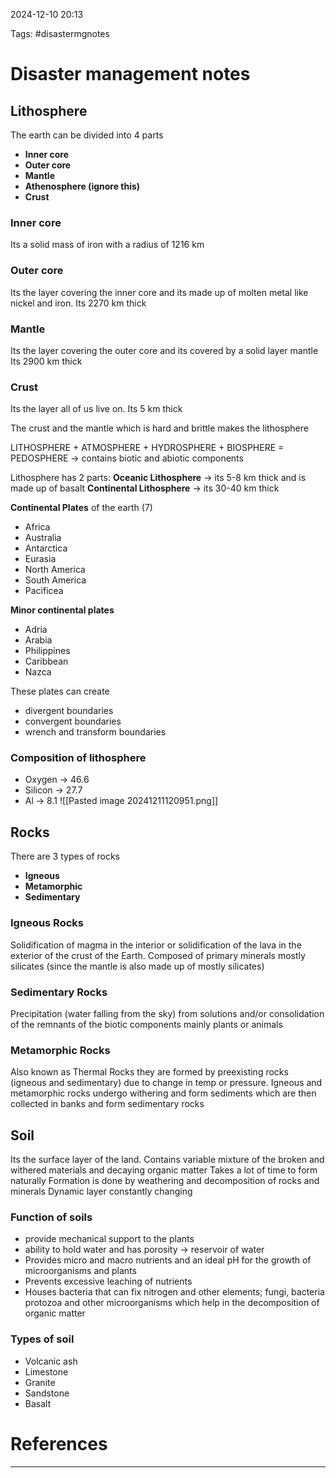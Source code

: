

2024-12-10 20:13

Tags: #disastermgnotes

# Disaster management notes


## Lithosphere 

The earth can be divided into 4 parts 
- **Inner core**
- **Outer core** 
- **Mantle** 
- **Athenosphere (ignore this)**
- **Crust**

### Inner core
Its a solid mass of iron with a radius of 1216 km 

### Outer core
Its the layer covering the inner core and its made up of molten metal like nickel and iron.
Its 2270 km thick

### Mantle 
Its the layer covering the outer core and its covered by a solid layer mantle
Its 2900 km thick

### Crust 
Its the layer all of us live on.
Its 5 km thick 

The crust and the mantle which is hard and brittle makes the lithosphere


LITHOSPHERE + ATMOSPHERE + HYDROSPHERE + BIOSPHERE = PEDOSPHERE -> contains biotic and abiotic components 


Lithosphere has 2 parts:
**Oceanic Lithosphere** -> its 5-8 km thick and is made up of basalt
**Continental Lithosphere** -> its 30-40 km thick

**Continental Plates** of the earth (7)
 - Africa 
 - Australia
 - Antarctica
 - Eurasia
 - North America
 - South America
 - Pacificea


**Minor continental plates**
- Adria 
- Arabia
- Philippines
- Caribbean 
- Nazca 

These plates can create 
 - divergent boundaries 
 - convergent boundaries 
 - wrench and transform boundaries 


### Composition of lithosphere
 - Oxygen -> 46.6
 - Silicon -> 27.7
 - Al -> 8.1
 ![[Pasted image 20241211120951.png]]


## Rocks
There are 3 types of rocks 
- **Igneous**
- **Metamorphic**
- **Sedimentary**

### Igneous Rocks

Solidification of magma in the interior or solidification of the lava in the exterior of the crust of the Earth.
Composed of primary minerals mostly silicates (since the mantle is also made up of mostly silicates)

### Sedimentary Rocks

Precipitation (water falling from the sky) from solutions and/or consolidation of the remnants of the biotic components mainly plants or animals 


### Metamorphic Rocks 

Also known as Thermal Rocks they are formed by preexisting rocks (igneous and sedimentary) due to change in temp or pressure. Igneous and metamorphic rocks undergo withering and form sediments which are then collected in banks and form sedimentary rocks


## Soil

Its the surface layer of the land.
Contains variable mixture of the broken and withered materials and decaying organic matter
Takes a lot of time to form naturally 
Formation is done by weathering and decomposition of rocks and minerals 
Dynamic layer constantly changing

### Function of soils
- provide mechanical support to the plants
- ability to hold water and has porosity -> reservoir of water
- Provides micro and macro nutrients and an ideal pH for the growth of microorganisms and plants 
- Prevents excessive leaching of nutrients 
- Houses bacteria that can fix nitrogen and other elements; fungi, bacteria protozoa and other microorganisms which help in the decomposition of organic matter


### Types of soil
- Volcanic ash
- Limestone
- Granite
- Sandstone 
- Basalt
# References
---


	